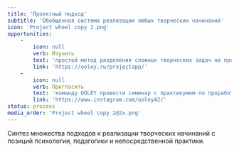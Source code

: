 ```yaml
---
title: 'Проектный подход'
subtitle: 'Обобщенная система реализации любых творческих начинаний'
icon: 'Project wheel copy 2.png'
opportunities:
    -
        icon: null
        verb: Изучить
        text: 'простой метод разделения сложных творческих задач на простые выполнимые этапы'
        link: 'https://ooley.ru/projectapp/'
    -
        icon: null
        verb: Пригласить
        text: 'команду OOLEY провести семинар с практикумом по проработке проектов для ваших сотрудников, клиентов или друзей'
        link: 'https://www.instagram.com/ooley42/'
status: process
media_order: 'Project wheel copy 2@2x.png'
---
```


Синтез множества подходов к реализации творческих начинаний с позиций психологии, педагогики и непосредственной практики. 